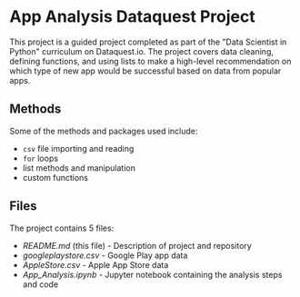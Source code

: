 # App Analysis Dataquest Project

This project is a guided project completed as part of the "Data Scientist in Python" curriculum on Dataquest.io. The project covers data cleaning, defining functions, and using lists to make a high-level recommendation on which type of new app would be successful based on data from popular apps.

## Methods

Some of the methods and packages used include:
+ `csv` file importing and reading
+ `for` loops
+ list methods and manipulation
+ custom functions

## Files

The project contains 5 files:
+ *README.md* (this file) - Description of project and repository
+ *googleplaystore.csv* - Google Play app data
+ *AppleStore.csv* - Apple App Store data
+ *App_Analysis.ipynb* - Jupyter notebook containing the analysis steps and code